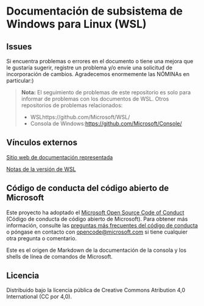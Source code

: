 # <a name="windows-subsystem-for-linux-wsl-documentation"></a>Documentación de subsistema de Windows para Linux (WSL)

## <a name="issues"></a>Issues
Si encuentra problemas o errores en el documento o tiene una mejora que le gustaría sugerir, registre un problema y/o envíe una solicitud de incorporación de cambios. Agradecemos enormemente las NÓMINAs en particular:)

> **Nota:** El seguimiento de problemas de este repositorio es solo para informar de problemas con los documentos de WSL. Otros repositorios de problemas relacionados:
> * WSLhttps://github.com/Microsoft/WSL/
> * Consola de Windows:https://github.com/Microsoft/Console/

## <a name="external-links"></a>Vínculos externos

[Sitio web de documentación representada](https://docs.microsoft.com/windows/wsl/) 

[Notas de la versión de WSL](https://docs.microsoft.com/windows/wsl/release-notes)

## <a name="microsoft-open-source-code-of-conduct"></a>Código de conducta del código abierto de Microsoft

Este proyecto ha adoptado el [Microsoft Open Source Code of Conduct](https://opensource.microsoft.com/codeofconduct/) (Código de conducta de código abierto de Microsoft).
Para obtener más información, consulte las [preguntas más frecuentes del código de conducta](https://opensource.microsoft.com/codeofconduct/faq/) o póngase en contacto con [opencode@microsoft.com](mailto:opencode@microsoft.com) si tiene cualquier otra pregunta o comentario.

Este es el origen de Markdown de la documentación de la consola y los shells de línea de comandos de Microsoft.

## <a name="license"></a>Licencia
Distribuido bajo la licencia pública de Creative Commons Atribution 4,0 International (CC por 4,0).
